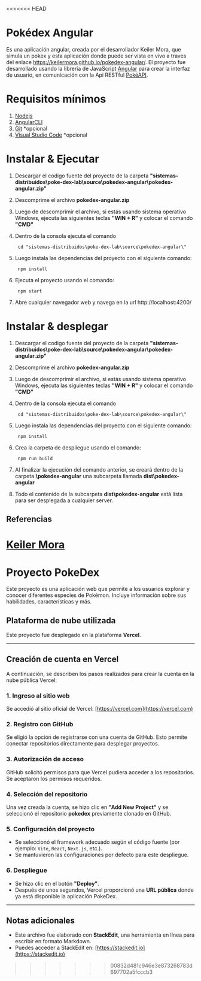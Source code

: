<<<<<<< HEAD
# Pokédex Angular
Es una aplicación angular, creada por el desarrollador Keiler Mora, que simula un pokex y esta aplicación donde puede ser vista en vivo a traves del enlace https://keilermora.github.io/pokedex-angular/.
El proyecto fue desarrollado usando la librería de JavaScript [Angular](https://angular.io/) para crear la interfaz de usuario, en comunicación con la Api RESTful [PokéAPI](https://pokeapi.co/).


# Requisitos mínimos
1. [Nodejs](https://nodejs.org/en/download/)
2. [AngularCLI](https://angular.io/guide/setup-local)
3. [Git](https://git-scm.com/downloads) *opcional
4. [Visual Studio Code](https://code.visualstudio.com/download) *opcional

# Instalar & Ejecutar
1. Descargar el codigo fuente del proyecto de la carpeta **"sistemas-distribuidos\poke-dex-lab\source\pokedex-angular\pokedex-angular.zip"**
2. Descomprime el archivo **pokedex-angular.zip**
3. Luego de descomprimir el archivo, si estás usando sistema operativo Windows, ejecuta las siguientes teclas **"WIN + R"** y colocar el comando **"CMD"**
4. Dentro de la consola ejecuta el comando
		
        cd "sistemas-distribuidos\poke-dex-lab\source\pokedex-angular\"
5. Luego instala las dependencias del proyecto con el siguiente comando:
		
        npm install
6. Ejecuta el proyecto usando el comando:
    
        npm start
7. Abre cualquier navegador web y navega en la url http://localhost:4200/
	

# Instalar & desplegar
1. Descargar el codigo fuente del proyecto de la carpeta **"sistemas-distribuidos\poke-dex-lab\source\pokedex-angular\pokedex-angular.zip"**
2. Descomprime el archivo **pokedex-angular.zip**
3. Luego de descomprimir el archivo, si estás usando sistema operativo Windows, ejecuta las siguientes teclas **"WIN + R"** y colocar el comando **"CMD"**
4. Dentro de la consola ejecuta el comando
		
        cd "sistemas-distribuidos\poke-dex-lab\source\pokedex-angular\"
5. Luego instala las dependencias del proyecto con el siguiente comando:
		
        npm install
6. Crea la carpeta de despliegue usando el comando:
    
        npm run build
7. Al finalizar la ejecución del comando anterior, se creará dentro de la carpeta **\pokedex-angular** una subcarpeta llamada **dist\pokedex-angular**	
8. Todo el contenido de la subcarpeta **dist\pokedex-angular** está lista para ser desplegada a cualquier server.

## Referencias
[Keiler Mora](https://github.com/keilermora)
=======
#  Proyecto PokeDex

Este proyecto es una aplicación web que permite a los usuarios explorar y conocer diferentes especies de Pokémon. Incluye información sobre sus habilidades, características y más.

##  Plataforma de nube utilizada

Este proyecto fue desplegado en la plataforma **Vercel**.

---

##  Creación de cuenta en Vercel

A continuación, se describen los pasos realizados para crear la cuenta en la nube pública Vercel:

### 1. Ingreso al sitio web
Se accedió al sitio oficial de Vercel: [https://vercel.com](https://vercel.com)

### 2. Registro con GitHub
Se eligió la opción de registrarse con una cuenta de GitHub. Esto permite conectar repositorios directamente para desplegar proyectos.

### 3. Autorización de acceso
GitHub solicitó permisos para que Vercel pudiera acceder a los repositorios. Se aceptaron los permisos requeridos.

### 4. Selección del repositorio
Una vez creada la cuenta, se hizo clic en **"Add New Project"** y se seleccionó el repositorio **pokedex** previamente clonado en GitHub.

### 5. Configuración del proyecto
- Se seleccionó el framework adecuado según el código fuente (por ejemplo: `Vite`, `React`, `Next.js`, etc.).
- Se mantuvieron las configuraciones por defecto para este despliegue.

### 6. Despliegue
- Se hizo clic en el botón **"Deploy"**.
- Después de unos segundos, Vercel proporcionó una **URL pública** donde ya está disponible la aplicación PokeDex.

---

##  Notas adicionales

- Este archivo fue elaborado con **StackEdit**, una herramienta en línea para escribir en formato Markdown.
- Puedes acceder a StackEdit en: [https://stackedit.io](https://stackedit.io)
>>>>>>> 00832d481c946e3e873268783d697702a5fcccb3
